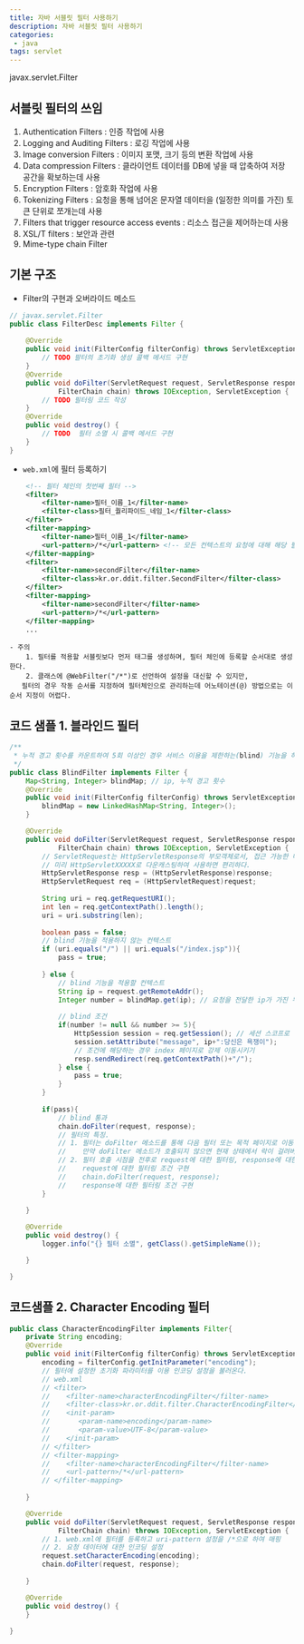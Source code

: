 ```yaml
---
title: 자바 서블릿 필터 사용하기
description: 자바 서블릿 필터 사용하기
categories:
 - java
tags: servlet
---
```



javax.servlet.Filter

## 서블릿 필터의 쓰임
1. Authentication Filters : 인증 작업에 사용
2. Logging and Auditing Filters : 로깅 작업에 사용
3. Image conversion Filters : 이미지 포맷, 크기 등의 변환 작업에 사용
4. Data compression Filters : 클라이언트 데이터를 DB에 넣을 때 압축하여 저장 공간을 확보하는데 사용
5. Encryption Filters : 암호화 작업에 사용
6. Tokenizing Filters : 요청을 통해 넘어온 문자열 데이터을 (일정한 의미를 가진) 토큰 단위로 쪼개는데 사용
7. Filters that trigger resource access events : 리소스 접근을 제어하는데 사용
8. XSL/T filters : 보안과 관련
9. Mime-type chain Filter

## 기본 구조
- Filter의 구현과 오버라이드 메소드
```java
// javax.servlet.Filter
public class FilterDesc implements Filter { 
	
	@Override
	public void init(FilterConfig filterConfig) throws ServletException {
		// TODO 팔터의 초기화 생성 콜백 메서드 구현
	}
	@Override
	public void doFilter(ServletRequest request, ServletResponse response,
			FilterChain chain) throws IOException, ServletException {
		// TODO 필터링 코드 작성
	}
	@Override
	public void destroy() {
		// TODO  필터 소멸 시 콜백 메서드 구현 
	}
}
```

- `web.xml`에 필터 등록하기
```xml
	<!-- 필터 체인의 첫번째 필터 -->
	<filter>
		<filter-name>필터_이름_1</filter-name>
		<filter-class>필터_퀄리파이드_네임_1</filter-class>
	</filter>
	<filter-mapping>
		<filter-name>필터_이름_1</filter-name>
		<url-pattern>/*</url-pattern> <!-- 모든 컨텍스트의 요청에 대해 해당 필터를 거친다. -->
	</filter-mapping>
	<filter>
		<filter-name>secondFilter</filter-name>
		<filter-class>kr.or.ddit.filter.SecondFilter</filter-class>
	</filter>
	<filter-mapping>
		<filter-name>secondFilter</filter-name>
		<url-pattern>/*</url-pattern>
	</filter-mapping>
    ...
```
	- 주의
		1. 필터를 적용할 서블릿보다 먼저 태그를 생성하며, 필터 체인에 등록할 순서대로 생성한다.
		2. 클래스에 @WebFilter("/*")로 선언하여 설정을 대신할 수 있지만, 
	   필터의 경우 작동 순서를 지정하여 필터체인으로 관리하는데 어노테이션(@) 방법으로는 이 순서 지정이 어렵다.

## 코드 샘플 1.  블라인드 필터
```java
/**
 * 누적 경고 횟수를 카운트하여 5회 이상인 경우 서비스 이용을 제한하는(blind) 기능을 하는 필터
 */
public class BlindFilter implements Filter {
	Map<String, Integer> blindMap; // ip, 누적 경고 횟수
	@Override
	public void init(FilterConfig filterConfig) throws ServletException {
		blindMap = new LinkedHashMap<String, Integer>();
	}

	@Override
	public void doFilter(ServletRequest request, ServletResponse response,
			FilterChain chain) throws IOException, ServletException {
        // ServletRequest는 HttpServletResponse의 부모객체로서, 접근 가능한 메소드 및 변수의 종류가 제한적이므로,
        // 미리 HttpServletXXXXX로 다운캐스팅하여 사용하면 편리하다.
		HttpServletResponse resp = (HttpServletResponse)response;
		HttpServletRequest req = (HttpServletRequest)request;		
        
		String uri = req.getRequestURI();
		int len = req.getContextPath().length();
		uri = uri.substring(len);
        
		boolean pass = false;
        // blind 기능을 적용하지 않는 컨텍스트
		if (uri.equals("/") || uri.equals("/index.jsp")){
			pass = true;
			
		} else {
			// blind 기능을 적용할 컨텍스트 
			String ip = request.getRemoteAddr();
			Integer number = blindMap.get(ip); // 요청을 전달한 ip가 가진 누적 경고 횟수
			
			// blind 조건
			if(number != null && number >= 5){
				HttpSession session = req.getSession(); // 세션 스코프로 블라인드 상태를 유지한다.
				session.setAttribute("message", ip+":당신은 욕쟁이");
				// 조건에 해당하는 경우 index 페이지로 강제 이동시키기 
				resp.sendRedirect(req.getContextPath()+"/");
			} else {
				pass = true;
			}
		}
		
		if(pass){
			// blind 통과 
			chain.doFilter(request, response);
            // 필터의 특징.
            // 1. 필터는 doFilter 메소드를 통해 다음 필터 또는 목적 페이지로 이동할 수 있다.
            //    만약 doFilter 메소드가 호출되지 않으면 현재 상태에서 락이 걸려버린다!
            // 2. 필터 호출 시점을 전후로 request에 대한 필터링, response에 대한 필터링 기능이 구분된다. 
            //    request에 대한 필터링 조건 구현
            //    chain.doFilter(request, response);
            //    response에 대한 필터링 조건 구현
		}
		
	}

	@Override
	public void destroy() {
		logger.info("{} 필터 소멸", getClass().getSimpleName());

	}

}
```

## 코드샘플 2.  Character Encoding 필터
```java
public class CharacterEncodingFilter implements Filter{
	private String encoding;
	@Override
	public void init(FilterConfig filterConfig) throws ServletException {
		encoding = filterConfig.getInitParameter("encoding");
        // 필터에 설정한 초기화 파라미터를 이용 인코딩 설정을 불러온다.
        // web.xml
        // <filter>
		//    <filter-name>characterEncodingFilter</filter-name>
		//    <filter-class>kr.or.ddit.filter.CharacterEncodingFilter</filter-class>
		//    <init-param>
		//       <param-name>encoding</param-name>
		//       <param-value>UTF-8</param-value>
		//    </init-param>
	    // </filter>
	    // <filter-mapping>
		//    <filter-name>characterEncodingFilter</filter-name>
		//    <url-pattern>/*</url-pattern>
	    // </filter-mapping>
		
	}

	@Override
	public void doFilter(ServletRequest request, ServletResponse response,
			FilterChain chain) throws IOException, ServletException {
        // 1. web.xml에 필터를 등록하고 uri-pattern 설정을 /*으로 하여 매핑
        // 2. 요청 데이터에 대한 인코딩 설정
		request.setCharacterEncoding(encoding);
		chain.doFilter(request, response);
		
	}

	@Override
	public void destroy() {
	}
	
}
```










